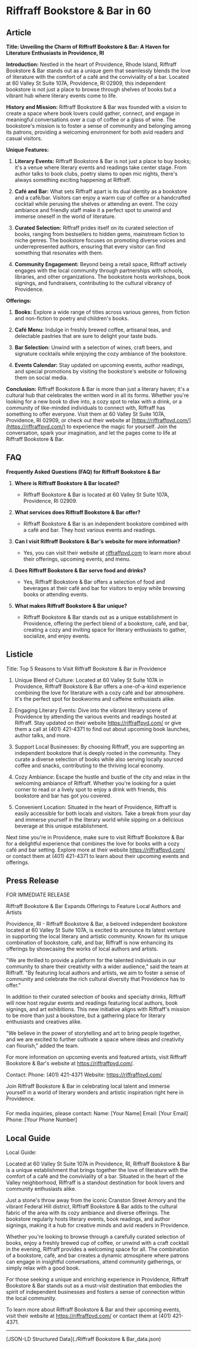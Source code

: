 # Riffraff Bookstore & Bar in 60

## Article
**Title: Unveiling the Charm of Riffraff Bookstore & Bar: A Haven for Literature Enthusiasts in Providence, RI**

**Introduction:**
Nestled in the heart of Providence, Rhode Island, Riffraff Bookstore & Bar stands out as a unique gem that seamlessly blends the love of literature with the comfort of a café and the conviviality of a bar. Located at 60 Valley St Suite 107A, Providence, RI 02909, this independent bookstore is not just a place to browse through shelves of books but a vibrant hub where literary events come to life. 

**History and Mission:**
Riffraff Bookstore & Bar was founded with a vision to create a space where book lovers could gather, connect, and engage in meaningful conversations over a cup of coffee or a glass of wine. The bookstore's mission is to foster a sense of community and belonging among its patrons, providing a welcoming environment for both avid readers and casual visitors.

**Unique Features:**

1. **Literary Events:** Riffraff Bookstore & Bar is not just a place to buy books; it's a venue where literary events and readings take center stage. From author talks to book clubs, poetry slams to open mic nights, there's always something exciting happening at Riffraff.

2. **Café and Bar:** What sets Riffraff apart is its dual identity as a bookstore and a café/bar. Visitors can enjoy a warm cup of coffee or a handcrafted cocktail while perusing the shelves or attending an event. The cozy ambiance and friendly staff make it a perfect spot to unwind and immerse oneself in the world of literature.

3. **Curated Selection:** Riffraff prides itself on its curated selection of books, ranging from bestsellers to hidden gems, mainstream fiction to niche genres. The bookstore focuses on promoting diverse voices and underrepresented authors, ensuring that every visitor can find something that resonates with them.

4. **Community Engagement:** Beyond being a retail space, Riffraff actively engages with the local community through partnerships with schools, libraries, and other organizations. The bookstore hosts workshops, book signings, and fundraisers, contributing to the cultural vibrancy of Providence.

**Offerings:**

1. **Books:** Explore a wide range of titles across various genres, from fiction and non-fiction to poetry and children's books.

2. **Café Menu:** Indulge in freshly brewed coffee, artisanal teas, and delectable pastries that are sure to delight your taste buds.

3. **Bar Selection:** Unwind with a selection of wines, craft beers, and signature cocktails while enjoying the cozy ambiance of the bookstore.

4. **Events Calendar:** Stay updated on upcoming events, author readings, and special promotions by visiting the bookstore's website or following them on social media.

**Conclusion:**
Riffraff Bookstore & Bar is more than just a literary haven; it's a cultural hub that celebrates the written word in all its forms. Whether you're looking for a new book to dive into, a cozy spot to relax with a drink, or a community of like-minded individuals to connect with, Riffraff has something to offer everyone. Visit them at 60 Valley St Suite 107A, Providence, RI 02909, or check out their website at [https://riffraffpvd.com/](https://riffraffpvd.com/) to experience the magic for yourself. Join the conversation, spark your imagination, and let the pages come to life at Riffraff Bookstore & Bar.

## FAQ
**Frequently Asked Questions (FAQ) for Riffraff Bookstore & Bar**

1. **Where is Riffraff Bookstore & Bar located?**
   - Riffraff Bookstore & Bar is located at 60 Valley St Suite 107A, Providence, RI 02909.

2. **What services does Riffraff Bookstore & Bar offer?**
   - Riffraff Bookstore & Bar is an independent bookstore combined with a café and bar. They host various events and readings.

3. **Can I visit Riffraff Bookstore & Bar's website for more information?**
   - Yes, you can visit their website at [riffraffpvd.com](https://riffraffpvd.com/) to learn more about their offerings, upcoming events, and menu.

4. **Does Riffraff Bookstore & Bar serve food and drinks?**
   - Yes, Riffraff Bookstore & Bar offers a selection of food and beverages at their café and bar for visitors to enjoy while browsing books or attending events.

5. **What makes Riffraff Bookstore & Bar unique?**
   - Riffraff Bookstore & Bar stands out as a unique establishment in Providence, offering the perfect blend of a bookstore, café, and bar, creating a cozy and inviting space for literary enthusiasts to gather, socialize, and enjoy events.

## Listicle
Title: Top 5 Reasons to Visit Riffraff Bookstore & Bar in Providence

1. Unique Blend of Culture: Located at 60 Valley St Suite 107A in Providence, Riffraff Bookstore & Bar offers a one-of-a-kind experience combining the love for literature with a cozy café and bar atmosphere. It's the perfect spot for bookworms and caffeine enthusiasts alike.

2. Engaging Literary Events: Dive into the vibrant literary scene of Providence by attending the various events and readings hosted at Riffraff. Stay updated on their website https://riffraffpvd.com/ or give them a call at (401) 421-4371 to find out about upcoming book launches, author talks, and more.

3. Support Local Businesses: By choosing Riffraff, you are supporting an independent bookstore that is deeply rooted in the community. They curate a diverse selection of books while also serving locally sourced coffee and snacks, contributing to the thriving local economy.

4. Cozy Ambiance: Escape the hustle and bustle of the city and relax in the welcoming ambiance of Riffraff. Whether you're looking for a quiet corner to read or a lively spot to enjoy a drink with friends, this bookstore and bar has got you covered.

5. Convenient Location: Situated in the heart of Providence, Riffraff is easily accessible for both locals and visitors. Take a break from your day and immerse yourself in the literary world while sipping on a delicious beverage at this unique establishment.

Next time you're in Providence, make sure to visit Riffraff Bookstore & Bar for a delightful experience that combines the love for books with a cozy café and bar setting. Explore more at their website https://riffraffpvd.com/ or contact them at (401) 421-4371 to learn about their upcoming events and offerings.

## Press Release
FOR IMMEDIATE RELEASE

Riffraff Bookstore & Bar Expands Offerings to Feature Local Authors and Artists

Providence, RI - Riffraff Bookstore & Bar, a beloved independent bookstore located at 60 Valley St Suite 107A, is excited to announce its latest venture in supporting the local literary and artistic community. Known for its unique combination of bookstore, café, and bar, Riffraff is now enhancing its offerings by showcasing the works of local authors and artists.

"We are thrilled to provide a platform for the talented individuals in our community to share their creativity with a wider audience," said the team at Riffraff. "By featuring local authors and artists, we aim to foster a sense of community and celebrate the rich cultural diversity that Providence has to offer."

In addition to their curated selection of books and specialty drinks, Riffraff will now host regular events and readings featuring local authors, book signings, and art exhibitions. This new initiative aligns with Riffraff's mission to be more than just a bookstore, but a gathering place for literary enthusiasts and creatives alike.

"We believe in the power of storytelling and art to bring people together, and we are excited to further cultivate a space where ideas and creativity can flourish," added the team.

For more information on upcoming events and featured artists, visit Riffraff Bookstore & Bar's website at https://riffraffpvd.com/.

Contact:
Phone: (401) 421-4371
Website: https://riffraffpvd.com/

Join Riffraff Bookstore & Bar in celebrating local talent and immerse yourself in a world of literary wonders and artistic inspiration right here in Providence.

###

For media inquiries, please contact:
Name: [Your Name]
Email: [Your Email]
Phone: [Your Phone Number]

## Local Guide
Local Guide:

Located at 60 Valley St Suite 107A in Providence, RI, Riffraff Bookstore & Bar is a unique establishment that brings together the love of literature with the comfort of a café and the conviviality of a bar. Situated in the heart of the Valley neighborhood, Riffraff is a standout destination for book lovers and community enthusiasts alike.

Just a stone's throw away from the iconic Cranston Street Armory and the vibrant Federal Hill district, Riffraff Bookstore & Bar adds to the cultural fabric of the area with its cozy ambiance and diverse offerings. The bookstore regularly hosts literary events, book readings, and author signings, making it a hub for creative minds and avid readers in Providence.

Whether you're looking to browse through a carefully curated selection of books, enjoy a freshly brewed cup of coffee, or unwind with a craft cocktail in the evening, Riffraff provides a welcoming space for all. The combination of a bookstore, café, and bar creates a dynamic atmosphere where patrons can engage in insightful conversations, attend community gatherings, or simply relax with a good book.

For those seeking a unique and enriching experience in Providence, Riffraff Bookstore & Bar stands out as a must-visit destination that embodies the spirit of independent businesses and fosters a sense of connection within the local community.

To learn more about Riffraff Bookstore & Bar and their upcoming events, visit their website at https://riffraffpvd.com/ or contact them at (401) 421-4371.


---

[JSON-LD Structured Data](./Riffraff Bookstore & Bar_data.json)
